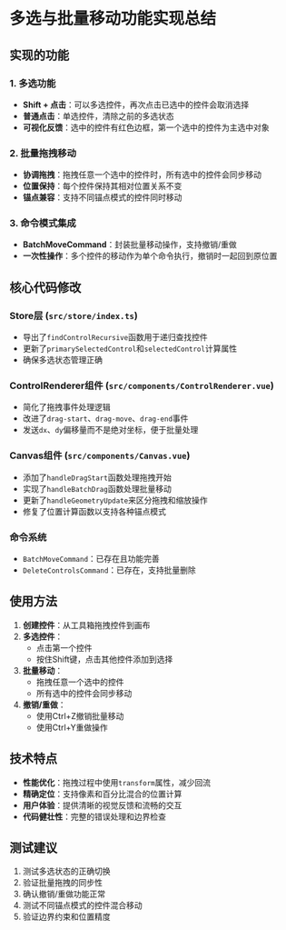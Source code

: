 # 多选与批量移动功能实现总结

## 实现的功能

### 1. 多选功能
- **Shift + 点击**：可以多选控件，再次点击已选中的控件会取消选择
- **普通点击**：单选控件，清除之前的多选状态
- **可视化反馈**：选中的控件有红色边框，第一个选中的控件为主选中对象

### 2. 批量拖拽移动
- **协调拖拽**：拖拽任意一个选中的控件时，所有选中的控件会同步移动
- **位置保持**：每个控件保持其相对位置关系不变
- **锚点兼容**：支持不同锚点模式的控件同时移动

### 3. 命令模式集成
- **BatchMoveCommand**：封装批量移动操作，支持撤销/重做
- **一次性操作**：多个控件的移动作为单个命令执行，撤销时一起回到原位置

## 核心代码修改

### Store层 (`src/store/index.ts`)
- 导出了`findControlRecursive`函数用于递归查找控件
- 更新了`primarySelectedControl`和`selectedControl`计算属性
- 确保多选状态管理正确

### ControlRenderer组件 (`src/components/ControlRenderer.vue`)
- 简化了拖拽事件处理逻辑
- 改进了`drag-start`、`drag-move`、`drag-end`事件
- 发送`dx`、`dy`偏移量而不是绝对坐标，便于批量处理

### Canvas组件 (`src/components/Canvas.vue`)
- 添加了`handleDragStart`函数处理拖拽开始
- 实现了`handleBatchDrag`函数处理批量移动
- 更新了`handleGeometryUpdate`来区分拖拽和缩放操作
- 修复了位置计算函数以支持各种锚点模式

### 命令系统
- `BatchMoveCommand`：已存在且功能完善
- `DeleteControlsCommand`：已存在，支持批量删除

## 使用方法

1. **创建控件**：从工具箱拖拽控件到画布
2. **多选控件**：
   - 点击第一个控件
   - 按住Shift键，点击其他控件添加到选择
3. **批量移动**：
   - 拖拽任意一个选中的控件
   - 所有选中的控件会同步移动
4. **撤销/重做**：
   - 使用Ctrl+Z撤销批量移动
   - 使用Ctrl+Y重做操作

## 技术特点

- **性能优化**：拖拽过程中使用`transform`属性，减少回流
- **精确定位**：支持像素和百分比混合的位置计算
- **用户体验**：提供清晰的视觉反馈和流畅的交互
- **代码健壮性**：完整的错误处理和边界检查

## 测试建议

1. 测试多选状态的正确切换
2. 验证批量拖拽的同步性
3. 确认撤销/重做功能正常
4. 测试不同锚点模式的控件混合移动
5. 验证边界约束和位置精度 